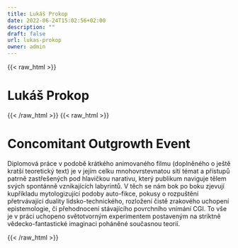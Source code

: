 ```yaml
---
title: Lukáš Prokop
date: 2022-06-24T15:02:56+02:00
description: ""
draft: false
url: lukas-prokop
owner: admin
---
```

{{< raw_html >}}
<h1 id="luk&aacute;&scaron;-prokop">Luk&aacute;&scaron; Prokop</h1>
{{< /raw_html >}}
<!-- SECTION BREAK -->
{{< raw_html >}}
<h1 class="b-detail__title">Concomitant Outgrowth Event</h1>
<p>Diplomov&aacute; pr&aacute;ce v podobě kr&aacute;tk&eacute;ho animovan&eacute;ho filmu (doplněn&eacute;ho o je&scaron;tě krat&scaron;&iacute; teoretick&yacute; text) je v jej&iacute;m celku mnohovrstevnatou s&iacute;t&iacute; t&eacute;mat a př&iacute;stupů patrně zastře&scaron;en&yacute;ch pod hlavičkou narativu, kter&yacute; publikum naviguje tělem sv&yacute;ch spont&aacute;nně vznikaj&iacute;c&iacute;ch labyrintů. V těch se n&aacute;m bok po boku zjevuj&iacute; kupř&iacute;kladu mytologizuj&iacute;c&iacute; podoby auto-fikce, pokusy o rozpu&scaron;těn&iacute; přetrv&aacute;vaj&iacute;c&iacute; duality lidsko-technick&eacute;ho, rozložen&iacute; čistě zrakov&eacute;ho uchopen&iacute; epistemologie, či přehodnocen&iacute; st&aacute;vaj&iacute;c&iacute;ho povrchn&iacute;ho vn&iacute;m&aacute;n&iacute; CGI. To v&scaron;e je v pr&aacute;ci uchopeno světotvorn&yacute;m experimentem postaven&yacute;m na striktně vědecko-fantastick&eacute; imaginaci poh&aacute;něn&eacute; současnou teori&iacute;.</p>
{{< /raw_html >}}
